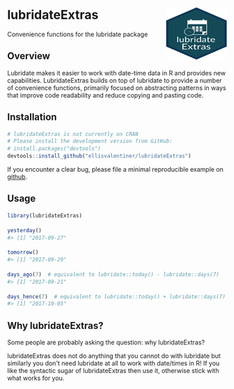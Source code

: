 
<!-- README.md is generated from README.Rmd. Please edit that file -->
lubridateExtras <img src="man/figures/logo.svg" align="right" height="120" width="139" />
=========================================================================================

Convenience functions for the lubridate package

<!-- Placeholder for build status, CRAN status, and coverage status -->
Overview
--------

Lubridate makes it easier to work with date-time data in R and provides new capabilities. LubridateExtras builds on top of lubridate to provide a number of convenience functions, primarily focused on abstracting patterns in ways that improve code readability and reduce copying and pasting code.

Installation
------------

``` r
# lubridateExtras is not currently on CRAN
# Please install the development version from GitHub:
# install.packages("devtools")
devtools::install_github("ellisvalentiner/lubridateExtras")
```

If you encounter a clear bug, please file a minimal reproducible example on [github](https://github.com/ellisvalentiner/lubridateExtras/issues).

Usage
-----

``` r
library(lubridateExtras)

yesterday()
#> [1] "2017-09-27"

tomorrow()
#> [1] "2017-09-29"

days_ago(7)  # equivalent to lubridate::today() - lubridate::days(7)
#> [1] "2017-09-21"

days_hence(7)  # equivalent to lubridate::today() + lubridate::days(7)
#> [1] "2017-10-05"
```

Why lubridateExtras?
--------------------

Some people are probably asking the question: why lubridateExtras?

lubridateExtras does not do anything that you cannot do with lubridate but similarly you don't need lubridate at all to work with date/times in R! If you like the syntactic sugar of lubridateExtras then use it, otherwise stick with what works for you.
